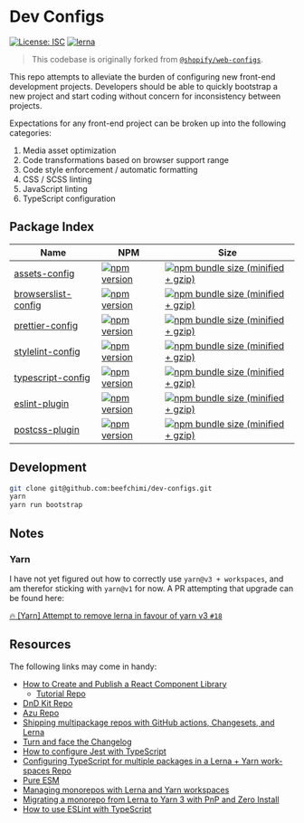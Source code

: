 # Dev Configs

[![License: ISC](https://img.shields.io/badge/License-ISC-blue.svg)](https://opensource.org/licenses/ISC) [![lerna](https://img.shields.io/badge/maintained%20with-lerna-cc00ff.svg)](https://lerna.js.org/)

> This codebase is originally forked from [`@shopify/web-configs`](https://github.com/Shopify/web-configs).

This repo attempts to alleviate the burden of configuring new front-end development projects. Developers should be able to quickly bootstrap a new project and start coding without concern for inconsistency between projects.

Expectations for any front-end project can be broken up into the following categories:

1. Media asset optimization
2. Code transformations based on browser support range
3. Code style enforcement / automatic formatting
4. CSS / SCSS linting
5. JavaScript linting
6. TypeScript configuration

## Package Index

| Name                                                | NPM                                                                                                                                          | Size                                                                                                                                                                                                 |
| --------------------------------------------------- | -------------------------------------------------------------------------------------------------------------------------------------------- | ---------------------------------------------------------------------------------------------------------------------------------------------------------------------------------------------------- |
| [assets-config](packages/assets-config)             | [![npm version](https://badge.fury.io/js/%beefchimi%2Fassets-config.svg)](https://badge.fury.io/js/%40beefchimi%2Fassets-config)             | [![npm bundle size (minified + gzip)](https://img.shields.io/bundlephobia/minzip/@beefchimi/assets-config.svg)](https://img.shields.io/bundlephobia/minzip/@beefchimi/assets-config.svg)             |
| [browserslist-config](packages/browserslist-config) | [![npm version](https://badge.fury.io/js/%beefchimi%2Fbrowserslist-config.svg)](https://badge.fury.io/js/%40beefchimi%2Fbrowserslist-config) | [![npm bundle size (minified + gzip)](https://img.shields.io/bundlephobia/minzip/@beefchimi/browserslist-config.svg)](https://img.shields.io/bundlephobia/minzip/@beefchimi/browserslist-config.svg) |
| [prettier-config](packages/prettier-config)         | [![npm version](https://badge.fury.io/js/%beefchimi%2Fprettier-config.svg)](https://badge.fury.io/js/%40beefchimi%2Fprettier-config)         | [![npm bundle size (minified + gzip)](https://img.shields.io/bundlephobia/minzip/@beefchimi/prettier-config.svg)](https://img.shields.io/bundlephobia/minzip/@beefchimi/prettier-config.svg)         |
| [stylelint-config](packages/stylelint-config)       | [![npm version](https://badge.fury.io/js/%beefchimi%2Fstylelint-config.svg)](https://badge.fury.io/js/%40beefchimi%2Fstylelint-config)       | [![npm bundle size (minified + gzip)](https://img.shields.io/bundlephobia/minzip/@beefchimi/stylelint-config.svg)](https://img.shields.io/bundlephobia/minzip/@beefchimi/stylelint-config.svg)       |
| [typescript-config](packages/typescript-config)     | [![npm version](https://badge.fury.io/js/%beefchimi%2Ftypescript-config.svg)](https://badge.fury.io/js/%40beefchimi%2Ftypescript-config)     | [![npm bundle size (minified + gzip)](https://img.shields.io/bundlephobia/minzip/@beefchimi/typescript-config.svg)](https://img.shields.io/bundlephobia/minzip/@beefchimi/typescript-config.svg)     |
| [eslint-plugin](packages/eslint-plugin)             | [![npm version](https://badge.fury.io/js/%beefchimi%2Feslint-plugin.svg)](https://badge.fury.io/js/%40beefchimi%2Feslint-plugin)             | [![npm bundle size (minified + gzip)](https://img.shields.io/bundlephobia/minzip/@beefchimi/eslint-plugin.svg)](https://img.shields.io/bundlephobia/minzip/@beefchimi/eslint-plugin.svg)             |
| [postcss-plugin](packages/postcss-plugin)           | [![npm version](https://badge.fury.io/js/%beefchimi%2Fpostcss-plugin.svg)](https://badge.fury.io/js/%40beefchimi%2Fpostcss-plugin)           | [![npm bundle size (minified + gzip)](https://img.shields.io/bundlephobia/minzip/@beefchimi/postcss-plugin.svg)](https://img.shields.io/bundlephobia/minzip/@beefchimi/postcss-plugin.svg)           |

## Development

```bash
git clone git@github.com:beefchimi/dev-configs.git
yarn
yarn run bootstrap
```

## Notes

### Yarn

I have not yet figured out how to correctly use `yarn@v3 + workspaces`, and am therefor sticking with `yarn@v1` for now. A PR attempting that upgrade can be found here:

[🔥 [Yarn] Attempt to remove lerna in favour of yarn v3 `#18`](https://github.com/beefchimi/dev-configs/pull/18)

## Resources

The following links may come in handy:

- [How to Create and Publish a React Component Library](https://dev.to/alexeagleson/how-to-create-and-publish-a-react-component-library-2oe)
  - [Tutorial Repo](https://github.com/alexeagleson/template-react-component-library)
- [DnD Kit Repo](https://github.com/clauderic/dnd-kit)
- [Azu Repo](https://github.com/azu/monorepo-release-changesets)
- [Shipping multipackage repos with GitHub actions, Changesets, and Lerna](https://www.christopherbiscardi.com/post/shipping-multipackage-repos-with-github-actions-changesets-and-lerna)
- [Turn and face the Changelog](https://www.erichowey.dev/writing/ch-ch-changesets-turn-and-face-the-changelog/)
- [How to configure Jest with TypeScript](https://swizec.com/blog/how-to-configure-jest-with-typescript/)
- [Configuring TypeScript for multiple packages in a Lerna + Yarn work-spaces Repo](https://medium.com/@dandobusiness/setting-up-typescript-in-a-mono-repo-cd49a38d6030)
- [Pure ESM](https://gist.github.com/sindresorhus/a39789f98801d908bbc7ff3ecc99d99c)
- [Managing monorepos with Lerna and Yarn workspaces](https://dev.to/tevez07b9/managing-monorepos-with-lerna-and-yarn-workspaces-4bhl)
- [Migrating a monorepo from Lerna to Yarn 3 with PnP and Zero Install](https://psidium.github.io/lerna/monorepo/yarn/nodejs/pnp/zero-install/2021/08/23/migrating-a-monorepo-from-lerna-to-yarn-3.html)
- [How to use ESLint with TypeScript](https://khalilstemmler.com/blogs/typescript/eslint-for-typescript/)
